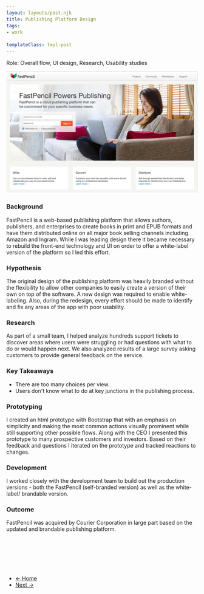 ```yaml
---
layout: layouts/post.njk
title: Publishing Platform Design
tags:
- work

templateClass: tmpl-post
---
```



<style>
.index-page a {
  color: var(--primary-color);
  font-weight: 700;
  /* background-color: white; */
}
</style>


Role: Overall flow, UI design, Research, Usability studies

![fastpencil landing page](/img/fp-home2.jpg)


### Background

FastPencil is a web-based publishing platform that allows authors, publishers, and enterprises to create books in print and EPUB formats and have them distributed online on all major book selling channels including Amazon and Ingram. While I was leading design there it became necessary to rebuild the front-end technology and UI on order to offer a white-label version of the platform so I led this effort. 

### Hypothesis

The original design of the publishing platform was heavily branded without the flexibility to allow other companies to easily create a version of their own on top of the software. A new design was required to enable white-labeling. Also, during the redesign, every effort should be made to identify and fix any areas of the app with poor usability.

### Research

As part of a small team, I helped analyze hundreds support tickets to discover areas where users were struggling or had questions with what to do or would happen next. We also analyzed results of a large survey asking customers to provide general feedback on the service. 

### Key Takeaways 

- There are too many choices per view. 
- Users don't know what to do at key junctions in the publishing process.

### Prototyping

I created an html prototype with Bootstrap that with an emphasis on simplicity and making the most common actions visually prominent while still supporting other possible flows. Along with the CEO I presented this prototype to many prospective customers and investors. Based on their feedback and questions I iterated on the prototype and tracked reactions to changes.

### Development

I worked closely with the development team to build out the production versions - both the FastPencil (self-branded version) as well as the white-label/ brandable version. 

### Outcome

FastPencil was acquired by Courier Corporation in large part based on the updated and brandable publishing platform.


<br><br><br><br><br>


<ul class="arrows">
  <li class="arrows__back"><a href="{{ '/' | url }}">&#8592; Home</a></li>
  <li class="arrows__next"><a href="{{ '/mobile-design' }}">Next &#8594;</a></li>
</ul>